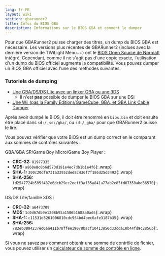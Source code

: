 ```yaml
---
lang: fr-FR
layout: wiki
section: gbarunner2
title: Infos du BIOS GBA
description: Informations sur le BIOS GBA et comment le dumper
---
```


Pour que GBARunner2 puisse charger des titres, un dump du BIOS GBA est nécessaire. Les versions plus récentes de GBARunner2 (inclues avec la dernière version de TWiLight Menu++) ont le [BIOS Open Source de Normatt](https://github.com/Normmatt/gba_bios) intégré. Cependant, comme il ne s'agit pas d'une copie exacte, l'utilisation d'un dump du BIOS officiel augmente la compatibilité. Vous pouvez dumper un BIOS GBA officiel avec l'une des méthodes suivantes.

### Tutoriels de dumping

- [Une GBA/DS/DS Lite avec un linker GBA ou une 3DS](https://glazedbelmont.github.io/gbabiosdump/)
   - Il n'est **pas** possible de dumper le BIOS GBA sur une DSi
- [Une Wii (pas la Family Edition)/GameCube, GBA, et GBA Link Cable Dumper](https://github.com/FIX94/gba-link-cable-dumper)

Après avoir dumpé le BIOS, il doit être renommé en `bios.bin` et doit ensuite être placé dans `sd:/`, `sd:/gba/`, ou `sd:/_gba/` pour que GBARunner2 puisse le lire.

Vous pouvez vérifier que votre BIOS est un dump correct en le comparant aux sommes de contrôles suivantes :

GBA/GBA SP/Game Boy Micro/Game Boy Player :
- **CRC-32:** `81977335`
- **MD5:** `a860e8c0b6d573d191e4ec7db1b1e4f6`{:.wrap}
- **SHA-1:** `300c20df6731a33952ded8c436f7f186d25d3492`{:.wrap}
- **SHA-256:** `fd2547724b505f487e6dcb29ec2ecff3af35a841a77ab2e85fd87350abd36570`{:.wrap}

DS/DS Lite/famille 3DS :
- **CRC-32:** `a6473709`
- **MD5:** `1c0d67db9e1208b95a1506b1688a0ad6`{:.wrap}
- **SHA-1:** `c11531d5261006810cdc954bd4bec0afe3187b35`{:.wrap}
- **SHA-256:** `782eb3894237ec6aa411b78ffee19078bacf10413856d33cda10b44fd9c2856b`{:.wrap}

Si vous ne savez pas comment obtenir une somme de contrôle de fichier, vous pouvez utiliser un [calculateur de somme de contrôle en ligne](https://emn178.github.io/online-tools/crc32_checksum.html).
